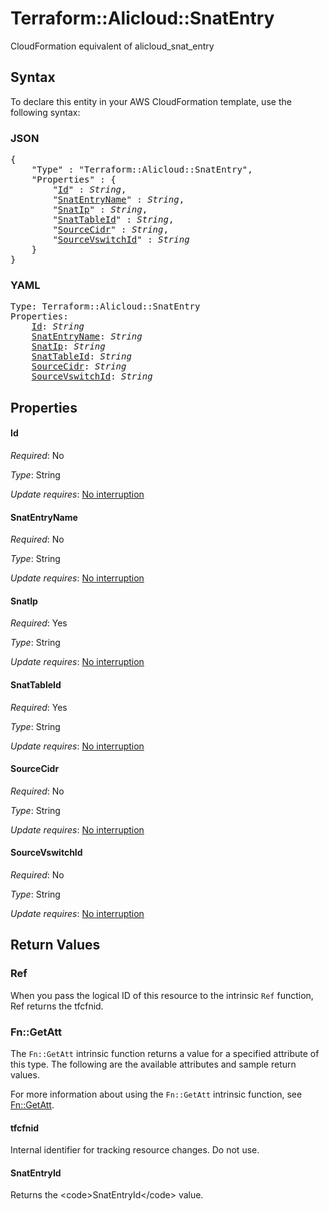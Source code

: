 # Terraform::Alicloud::SnatEntry

CloudFormation equivalent of alicloud_snat_entry

## Syntax

To declare this entity in your AWS CloudFormation template, use the following syntax:

### JSON

<pre>
{
    "Type" : "Terraform::Alicloud::SnatEntry",
    "Properties" : {
        "<a href="#id" title="Id">Id</a>" : <i>String</i>,
        "<a href="#snatentryname" title="SnatEntryName">SnatEntryName</a>" : <i>String</i>,
        "<a href="#snatip" title="SnatIp">SnatIp</a>" : <i>String</i>,
        "<a href="#snattableid" title="SnatTableId">SnatTableId</a>" : <i>String</i>,
        "<a href="#sourcecidr" title="SourceCidr">SourceCidr</a>" : <i>String</i>,
        "<a href="#sourcevswitchid" title="SourceVswitchId">SourceVswitchId</a>" : <i>String</i>
    }
}
</pre>

### YAML

<pre>
Type: Terraform::Alicloud::SnatEntry
Properties:
    <a href="#id" title="Id">Id</a>: <i>String</i>
    <a href="#snatentryname" title="SnatEntryName">SnatEntryName</a>: <i>String</i>
    <a href="#snatip" title="SnatIp">SnatIp</a>: <i>String</i>
    <a href="#snattableid" title="SnatTableId">SnatTableId</a>: <i>String</i>
    <a href="#sourcecidr" title="SourceCidr">SourceCidr</a>: <i>String</i>
    <a href="#sourcevswitchid" title="SourceVswitchId">SourceVswitchId</a>: <i>String</i>
</pre>

## Properties

#### Id

_Required_: No

_Type_: String

_Update requires_: [No interruption](https://docs.aws.amazon.com/AWSCloudFormation/latest/UserGuide/using-cfn-updating-stacks-update-behaviors.html#update-no-interrupt)

#### SnatEntryName

_Required_: No

_Type_: String

_Update requires_: [No interruption](https://docs.aws.amazon.com/AWSCloudFormation/latest/UserGuide/using-cfn-updating-stacks-update-behaviors.html#update-no-interrupt)

#### SnatIp

_Required_: Yes

_Type_: String

_Update requires_: [No interruption](https://docs.aws.amazon.com/AWSCloudFormation/latest/UserGuide/using-cfn-updating-stacks-update-behaviors.html#update-no-interrupt)

#### SnatTableId

_Required_: Yes

_Type_: String

_Update requires_: [No interruption](https://docs.aws.amazon.com/AWSCloudFormation/latest/UserGuide/using-cfn-updating-stacks-update-behaviors.html#update-no-interrupt)

#### SourceCidr

_Required_: No

_Type_: String

_Update requires_: [No interruption](https://docs.aws.amazon.com/AWSCloudFormation/latest/UserGuide/using-cfn-updating-stacks-update-behaviors.html#update-no-interrupt)

#### SourceVswitchId

_Required_: No

_Type_: String

_Update requires_: [No interruption](https://docs.aws.amazon.com/AWSCloudFormation/latest/UserGuide/using-cfn-updating-stacks-update-behaviors.html#update-no-interrupt)

## Return Values

### Ref

When you pass the logical ID of this resource to the intrinsic `Ref` function, Ref returns the tfcfnid.

### Fn::GetAtt

The `Fn::GetAtt` intrinsic function returns a value for a specified attribute of this type. The following are the available attributes and sample return values.

For more information about using the `Fn::GetAtt` intrinsic function, see [Fn::GetAtt](https://docs.aws.amazon.com/AWSCloudFormation/latest/UserGuide/intrinsic-function-reference-getatt.html).

#### tfcfnid

Internal identifier for tracking resource changes. Do not use.

#### SnatEntryId

Returns the &lt;code&gt;SnatEntryId&lt;/code&gt; value.

